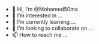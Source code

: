 - 👋 Hi, I’m @Mohamed50ma
- 👀 I’m interested in ...
- 🌱 I’m currently learning ...
- 💞️ I’m looking to collaborate on ...
- 📫 How to reach me ...

<!---
Mohamed50ma/Mohamed50ma is a ✨ special ✨ repository because its `README.md` (this file) appears on your GitHub profile.
You can click the Preview link to take a look at your changes.
--->
